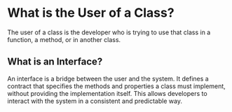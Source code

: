 # What is the User of a Class?

The user of a class is the developer who is trying to use that class in a function, a method, or in another class.

## What is an Interface?

An interface is a bridge between the user and the system. It defines a contract that specifies the methods and properties a class must implement, without providing the implementation itself. This allows developers to interact with the system in a consistent and predictable way.

